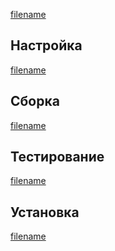 <pkg :name="'expect'" instsize showsbu2></pkg>

[filename](../shared/test-pkgs.md ':include')

## Настройка

[filename](../packages/expeсt/configure ':include')

## Сборка

[filename](../packages/expect/build ':include')

## Тестирование

[filename](../packages/expect/test ':include')

## Установка

[filename](../packages/expect/install ':include')

<script>
	new Vue({ el: '#main' })
</script>
